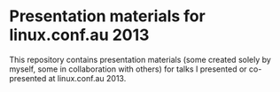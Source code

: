 Presentation materials for linux.conf.au 2013
=============================================

This repository contains presentation materials (some created solely
by myself, some in collaboration with others) for talks I presented
or co-presented at linux.conf.au 2013.

